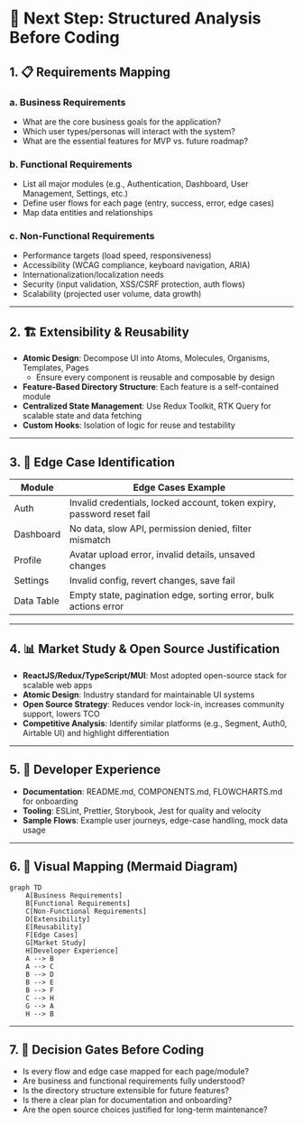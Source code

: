 # 🧠 Next Step: Structured Analysis Before Coding

## 1. 📋 Requirements Mapping

### a. **Business Requirements**
- What are the core business goals for the application?
- Which user types/personas will interact with the system?
- What are the essential features for MVP vs. future roadmap?

### b. **Functional Requirements**
- List all major modules (e.g., Authentication, Dashboard, User Management, Settings, etc.)
- Define user flows for each page (entry, success, error, edge cases)
- Map data entities and relationships

### c. **Non-Functional Requirements**
- Performance targets (load speed, responsiveness)
- Accessibility (WCAG compliance, keyboard navigation, ARIA)
- Internationalization/localization needs
- Security (input validation, XSS/CSRF protection, auth flows)
- Scalability (projected user volume, data growth)

---

## 2. 🏗️ Extensibility & Reusability

- **Atomic Design**: Decompose UI into Atoms, Molecules, Organisms, Templates, Pages
    - Ensure every component is reusable and composable by design
- **Feature-Based Directory Structure**: Each feature is a self-contained module
- **Centralized State Management**: Use Redux Toolkit, RTK Query for scalable state and data fetching
- **Custom Hooks**: Isolation of logic for reuse and testability

---

## 3. 📑 Edge Case Identification

| Module         | Edge Cases Example                       |
|----------------|-----------------------------------------|
| Auth           | Invalid credentials, locked account, token expiry, password reset fail |
| Dashboard      | No data, slow API, permission denied, filter mismatch |
| Profile        | Avatar upload error, invalid details, unsaved changes |
| Settings       | Invalid config, revert changes, save fail |
| Data Table     | Empty state, pagination edge, sorting error, bulk actions error |

---

## 4. 📊 Market Study & Open Source Justification

- **ReactJS/Redux/TypeScript/MUI**: Most adopted open-source stack for scalable web apps
- **Atomic Design**: Industry standard for maintainable UI systems
- **Open Source Strategy**: Reduces vendor lock-in, increases community support, lowers TCO
- **Competitive Analysis**: Identify similar platforms (e.g., Segment, Auth0, Airtable UI) and highlight differentiation

---

## 5. 🧩 Developer Experience

- **Documentation**: README.md, COMPONENTS.md, FLOWCHARTS.md for onboarding
- **Tooling**: ESLint, Prettier, Storybook, Jest for quality and velocity
- **Sample Flows**: Example user journeys, edge-case handling, mock data usage

---

## 6. 📐 Visual Mapping (Mermaid Diagram)

```mermaid
graph TD
    A[Business Requirements]
    B[Functional Requirements]
    C[Non-Functional Requirements]
    D[Extensibility]
    E[Reusability]
    F[Edge Cases]
    G[Market Study]
    H[Developer Experience]
    A --> B
    A --> C
    B --> D
    B --> E
    B --> F
    C --> H
    G --> A
    H --> B
```

---

## 7. 🚦 Decision Gates Before Coding

- Is every flow and edge case mapped for each page/module?
- Are business and functional requirements fully understood?
- Is the directory structure extensible for future features?
- Is there a clear plan for documentation and onboarding?
- Are the open source choices justified for long-term maintenance?